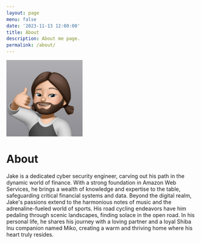 ```yaml
---
layout: page
menu: false
date: '2023-11-13 12:00:00'
title: About
description: About me page.
permalink: /about/
---
```


<img class="img-rounded" src="/assets/img/uploads/4b15a6506fdb56ef6ee0eedc62b5e7dc.jpeg" alt="Jake Howse" width="200">

# About

Jake is a dedicated cyber security engineer, carving out his path in the dynamic world of finance. With a strong foundation in Amazon Web Services, he brings a wealth of knowledge and expertise to the table, safeguarding critical financial systems and data. Beyond the digital realm, Jake's passions extend to the harmonious notes of music and the adrenaline-fueled world of sports. His road cycling endeavors have him pedaling through scenic landscapes, finding solace in the open road. In his personal life, he shares his journey with a loving partner and a loyal Shiba Inu companion named Miko, creating a warm and thriving home where his heart truly resides.
